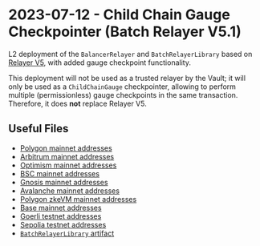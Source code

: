 # 2023-07-12 - Child Chain Gauge Checkpointer (Batch Relayer V5.1) 

L2 deployment of the `BalancerRelayer` and `BatchRelayerLibrary` based on [Relayer V5](../20230314-batch-relayer-v5/), with added gauge checkpoint functionality.

This deployment will not be used as a trusted relayer by the Vault; it will only be used as a `ChildChainGauge` checkpointer, allowing to perform multiple (permissionless) gauge checkpoints in the same transaction. Therefore, it does **not** replace Relayer V5.

## Useful Files

- [Polygon mainnet addresses](./output/polygon.json)
- [Arbitrum mainnet addresses](./output/arbitrum.json)
- [Optimism mainnet addresses](./output/optimism.json)
- [BSC mainnet addresses](./output/bsc.json)
- [Gnosis mainnet addresses](./output/gnosis.json)
- [Avalanche mainnet addresses](./output/avalanche.json)
- [Polygon zkeVM mainnet addresses](./output/zkevm.json)
- [Base mainnet addresses](./output/base.json)
- [Goerli testnet addresses](./output/goerli.json)
- [Sepolia testnet addresses](./output/sepolia.json)
- [`BatchRelayerLibrary` artifact](./artifact/BatchRelayerLibrary.json)

